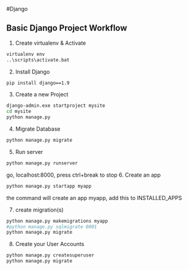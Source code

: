 #Django

Basic Django Project Workflow
--------------------------------

1. Create virtualenv & Activate

  ```bash
  virtualenv env
  ..\scripts\activate.bat
  ```
2. Install Django

  ```bash
  pip install django==1.9
  ```
3. Create a new Project

  ```bash
  django-admin.exe startproject mysite
  cd mysite
  python manage.py 
  ```
4. Migrate Database

  ```bash
  python manage.py migrate
  ```
5. Run server

  ```bash
  python manage.py runserver
  ```
  go, localhost:8000, press ctrl+break to stop
6. Create an app

  ```bash
  python manage.py startapp myapp
  ```
  the command will create an app myapp, add this to INSTALLED_APPS
  
7. create migration(s)

  ```bash
  python manage.py makemigrations myapp
  #python manage.py sqlmigrate 0001
  python manage.py migrate
  ```
8. Create your User Accounts

  ```bash
  python manage.py createsuperuser
  python manage.py migrate
  ```
